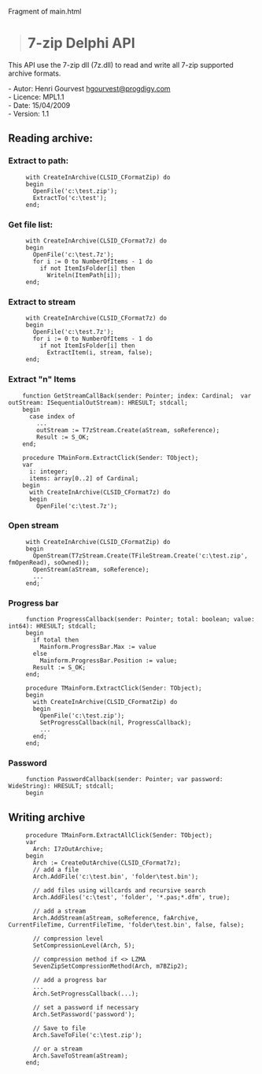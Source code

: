 Fragment of main.html  <!-- body { color: #000000; background-color: #FFFFFF; } .pas1-assembler { background-color: #FFFFFF; color: #000000; } .pas1-character { background-color: #FFFFFF; color: #000080; } .pas1-comment { background-color: #FFFFFF; color: #000080; font-style: italic; } .pas1-float { background-color: #FFFFFF; color: #000080; } .pas1-hexadecimal { background-color: #FFFFFF; color: #000080; } .pas1-identifier { background-color: #FFFFFF; color: #000000; } .pas1-number { background-color: #FFFFFF; color: #000080; } .pas1-preprocessor { background-color: #FFFFFF; color: #000080; font-style: italic; } .pas1-reservedword { background-color: #FFFFFF; color: #000000; font-weight: bold; } .pas1-space { background-color: #FFFFFF; color: #000000; } .pas1-string { background-color: #FFFFFF; color: #000080; } .pas1-symbol { background-color: #FFFFFF; color: #000000; } -->

> 7-zip Delphi API
> ================

This API use the 7-zip dll (7z.dll) to read and write all 7-zip supported archive formats.

\- Autor: Henri Gourvest <hgourvest@progdigy.com>  
\- Licence: MPL1.1  
\- Date: 15/04/2009  
\- Version: 1.1

Reading archive:
----------------

### Extract to path:
```
     with CreateInArchive(CLSID_CFormatZip) do 
     begin   
       OpenFile('c:\test.zip');   
       ExtractTo('c:\test'); 
     end;
```     

### Get file list:
```
     with CreateInArchive(CLSID_CFormat7z) do 
     begin   
       OpenFile('c:\test.7z');   
       for i := 0 to NumberOfItems - 1 do    
         if not ItemIsFolder[i] then      
           Writeln(ItemPath[i]); 
     end;
```

### Extract to stream
```
     with CreateInArchive(CLSID_CFormat7z) do 
     begin   
       OpenFile('c:\test.7z');   
       for i := 0 to NumberOfItems - 1 do     
         if not ItemIsFolder[i] then       
           ExtractItem(i, stream, false); 
     end;
```

### Extract "n" Items
```
    function GetStreamCallBack(sender: Pointer; index: Cardinal;  var outStream: ISequentialOutStream): HRESULT; stdcall;
    begin  
      case index of 
        ...    
        outStream := T7zStream.Create(aStream, soReference);  
        Result := S_OK;
    end;
    
    procedure TMainForm.ExtractClick(Sender: TObject);
    var  
      i: integer;  
      items: array[0..2] of Cardinal;
    begin  
      with CreateInArchive(CLSID_CFormat7z) do  
      begin    
        OpenFile('c:\test.7z');
```

### Open stream
```
     with CreateInArchive(CLSID_CFormatZip) do 
     begin   
       OpenStream(T7zStream.Create(TFileStream.Create('c:\test.zip', fmOpenRead), soOwned));   
       OpenStream(aStream, soReference);   
       ... 
     end;
```

### Progress bar
```
     function ProgressCallback(sender: Pointer; total: boolean; value: int64): HRESULT; stdcall; 
     begin   
       if total then     
         Mainform.ProgressBar.Max := value 
       else     
         Mainform.ProgressBar.Position := value;   
       Result := S_OK; 
     end; 
     
     procedure TMainForm.ExtractClick(Sender: TObject); 
     begin   
       with CreateInArchive(CLSID_CFormatZip) do   
       begin     
         OpenFile('c:\test.zip');     
         SetProgressCallback(nil, ProgressCallback);     
         ...   
       end; 
     end;
```

### Password
```
     function PasswordCallback(sender: Pointer; var password: WideString): HRESULT; stdcall; 
     begin
```

Writing archive
---------------
```
     procedure TMainForm.ExtractAllClick(Sender: TObject); 
     var   
       Arch: I7zOutArchive; 
     begin   
       Arch := CreateOutArchive(CLSID_CFormat7z);   
       // add a file   
       Arch.AddFile('c:\test.bin', 'folder\test.bin');   
       
       // add files using willcards and recursive search   
       Arch.AddFiles('c:\test', 'folder', '*.pas;*.dfm', true);   
       
       // add a stream   
       Arch.AddStream(aStream, soReference, faArchive, CurrentFileTime, CurrentFileTime, 'folder\test.bin', false, false);   
       
       // compression level   
       SetCompressionLevel(Arch, 5);   
       
       // compression method if <> LZMA   
       SevenZipSetCompressionMethod(Arch, m7BZip2);   
       
       // add a progress bar 
       ...   
       Arch.SetProgressCallback(...);   
       
       // set a password if necessary   
       Arch.SetPassword('password');   
       
       // Save to file   
       Arch.SaveToFile('c:\test.zip');   
       
       // or a stream   
       Arch.SaveToStream(aStream); 
     end;
```       
